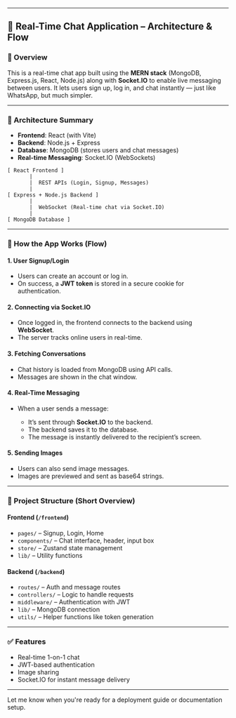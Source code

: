 
---

## 📄 Real-Time Chat Application – Architecture & Flow

### 🚀 Overview

This is a real-time chat app built using the **MERN stack** (MongoDB, Express.js, React, Node.js) along with **Socket.IO** to enable live messaging between users. It lets users sign up, log in, and chat instantly — just like WhatsApp, but much simpler.

---

### 🧱 Architecture Summary

* **Frontend**: React (with Vite)
* **Backend**: Node.js + Express
* **Database**: MongoDB (stores users and chat messages)
* **Real-time Messaging**: Socket.IO (WebSockets)

```plaintext
[ React Frontend ]
       |
       |  REST APIs (Login, Signup, Messages)
       |
[ Express + Node.js Backend ]
       |
       |  WebSocket (Real-time chat via Socket.IO)
       |
[ MongoDB Database ]
```

---

### 🔄 How the App Works (Flow)

#### 1. **User Signup/Login**

* Users can create an account or log in.
* On success, a **JWT token** is stored in a secure cookie for authentication.

#### 2. **Connecting via Socket.IO**

* Once logged in, the frontend connects to the backend using **WebSocket**.
* The server tracks online users in real-time.

#### 3. **Fetching Conversations**

* Chat history is loaded from MongoDB using API calls.
* Messages are shown in the chat window.

#### 4. **Real-Time Messaging**

* When a user sends a message:

  * It’s sent through **Socket.IO** to the backend.
  * The backend saves it to the database.
  * The message is instantly delivered to the recipient’s screen.

#### 5. **Sending Images**

* Users can also send image messages.
* Images are previewed and sent as base64 strings.

---

### 📁 Project Structure (Short Overview)

#### Frontend (`/frontend`)

* `pages/` – Signup, Login, Home
* `components/` – Chat interface, header, input box
* `store/` – Zustand state management
* `lib/` – Utility functions

#### Backend (`/backend`)

* `routes/` – Auth and message routes
* `controllers/` – Logic to handle requests
* `middleware/` – Authentication with JWT
* `lib/` – MongoDB connection
* `utils/` – Helper functions like token generation

---

### ✅ Features

* Real-time 1-on-1 chat
* JWT-based authentication
* Image sharing
* Socket.IO for instant message delivery

---

Let me know when you're ready for a deployment guide or documentation setup.
